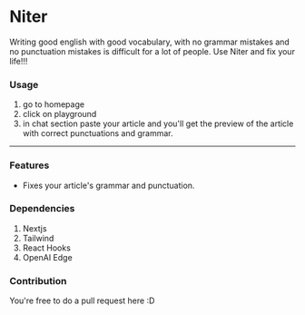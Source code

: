 # Niter

Writing good english with good vocabulary, with no grammar mistakes and no punctuation mistakes is difficult for a lot of people. Use Niter and fix your life!!!

### Usage

1. go to homepage
2. click on playground
3. in chat section paste your article and you'll get the preview of the article with correct punctuations and grammar.

---

### Features

- Fixes your article's grammar and punctuation.

### Dependencies

1. Nextjs
2. Tailwind
3. React Hooks
4. OpenAI Edge

### Contribution

You're free to do a pull request here :D
